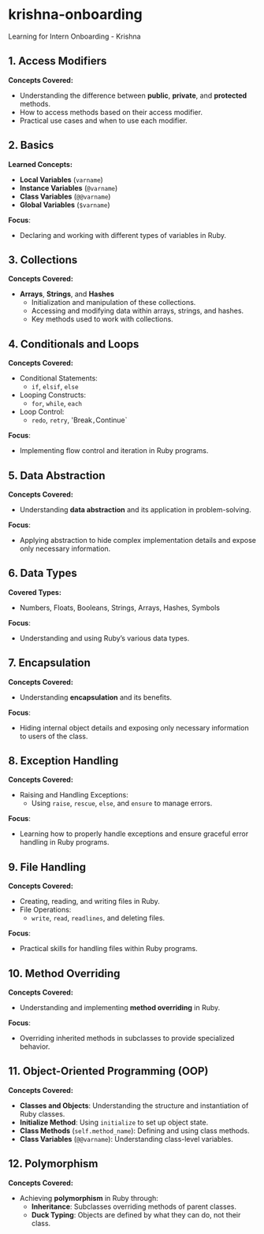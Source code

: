 # krishna-onboarding
Learning for Intern Onboarding - Krishna

## 1. Access Modifiers
**Concepts Covered:**
- Understanding the difference between **public**, **private**, and **protected** methods.
- How to access methods based on their access modifier.
- Practical use cases and when to use each modifier.

## 2. Basics
**Learned Concepts:**
- **Local Variables** (`varname`)
- **Instance Variables** (`@varname`)
- **Class Variables** (`@@varname`)
- **Global Variables** (`$varname`)

**Focus**: 
- Declaring and working with different types of variables in Ruby.

## 3. Collections
**Concepts Covered:**
- **Arrays**, **Strings**, and **Hashes**
  - Initialization and manipulation of these collections.
  - Accessing and modifying data within arrays, strings, and hashes.
  - Key methods used to work with collections.

## 4. Conditionals and Loops
**Concepts Covered:**
- Conditional Statements:
  - `if`, `elsif`, `else`
- Looping Constructs:
  - `for`, `while`, `each`
- Loop Control:
  - `redo`, `retry`, 'Break` , `Continue` 
  
**Focus**: 
- Implementing flow control and iteration in Ruby programs.

## 5. Data Abstraction
**Concepts Covered:**
- Understanding **data abstraction** and its application in problem-solving.
  
**Focus**: 
- Applying abstraction to hide complex implementation details and expose only necessary information.

## 6. Data Types
**Covered Types:**
- Numbers, Floats, Booleans, Strings, Arrays, Hashes, Symbols

**Focus**:
- Understanding and using Ruby’s various data types.

## 7. Encapsulation
**Concepts Covered:**
- Understanding **encapsulation** and its benefits.
  
**Focus**: 
- Hiding internal object details and exposing only necessary information to users of the class.

## 8. Exception Handling
**Concepts Covered:**
- Raising and Handling Exceptions:
  - Using `raise`, `rescue`, `else`, and `ensure` to manage errors.
  
**Focus**: 
- Learning how to properly handle exceptions and ensure graceful error handling in Ruby programs.

## 9. File Handling
**Concepts Covered:**
- Creating, reading, and writing files in Ruby.
- File Operations:
  - `write`, `read`, `readlines`, and deleting files.

**Focus**:
- Practical skills for handling files within Ruby programs.

## 10. Method Overriding
**Concepts Covered:**
- Understanding and implementing **method overriding** in Ruby.
  
**Focus**: 
- Overriding inherited methods in subclasses to provide specialized behavior.

## 11. Object-Oriented Programming (OOP)
**Concepts Covered:**
- **Classes and Objects**: Understanding the structure and instantiation of Ruby classes.
- **Initialize Method**: Using `initialize` to set up object state.
- **Class Methods** (`self.method_name`): Defining and using class methods.
- **Class Variables** (`@@varname`): Understanding class-level variables.

## 12. Polymorphism
**Concepts Covered:**
- Achieving **polymorphism** in Ruby through:
  - **Inheritance**: Subclasses overriding methods of parent classes.
  - **Duck Typing**: Objects are defined by what they can do, not their class.


